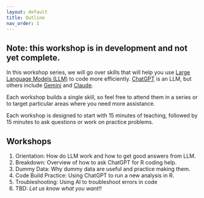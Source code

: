 ```yaml
---
layout: default
title: Outline
nav_order: 1
---
```


## Note: this workshop is in development and not yet complete.

<p>In this workshop series, we will go over skills that will help you use <a href="https://www.ibm.com/think/topics/large-language-models" target="_blank">Large Language Models (LLM)</a> to code more efficiently. 
<a href="https://chatgpt.com/" target="_blank">ChatGPT</a> is an LLM, but others include 
  <a href="https://gemini.google.com/" target="_blank">Gemini</a> and 
  <a href="https://claude.ai/login?returnTo=%2F%3F" target="_blank">Claude</a>. </p>

<p>Each workshop builds a single skill, so feel free to attend them in a series or to target particular areas where you need more assistance. </p>

<p>Each workshop is designed to start with 15 minutes of teaching, followed by 15 minutes to ask questions or work on practice problems. </p>

## Workshops
<ol type="1">
  <li>Orientation: How do LLM work and how to get good answers from LLM.</li>
  <li>Breakdown: Overview of how to ask ChatGPT for R coding help.</li>
  <li>Dummy Data: Why dummy data are useful and practice making them.</li>
  <li>Code Build Practice: Using ChatGPT to run a new analysis in R.</li>
  <li>Troubleshooting: Using AI to troubleshoot errors in code</li>
  <li>TBD: <em>Let us know what you want!! </em></li>
</ol>

